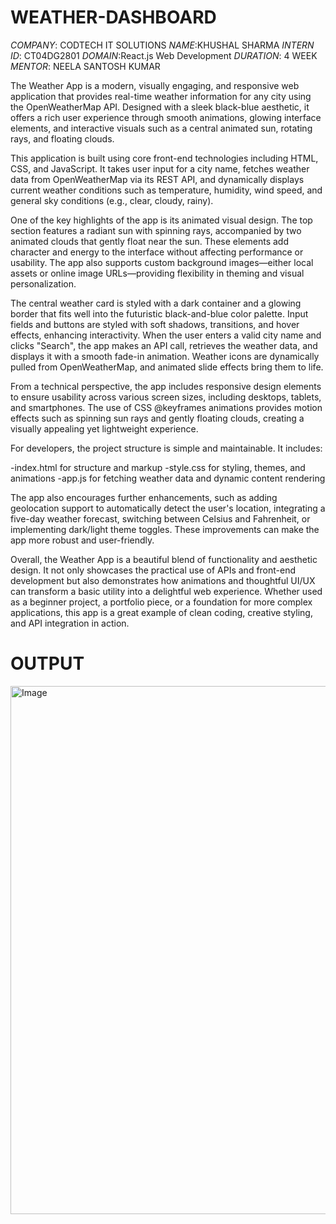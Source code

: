 # WEATHER-DASHBOARD #
*COMPANY*: CODTECH IT SOLUTIONS
*NAME*:KHUSHAL SHARMA
*INTERN ID*: CT04DG2801
*DOMAIN*:React.js Web Development
*DURATION*: 4 WEEK
*MENTOR*: NEELA SANTOSH KUMAR



The Weather App is a modern, visually engaging, and responsive web application that provides real-time weather information for any city using the OpenWeatherMap API.
Designed with a sleek black-blue aesthetic, it offers a rich user experience through smooth animations, glowing interface elements, and interactive visuals such as a
central animated sun, rotating rays, and floating clouds.

This application is built using core front-end technologies including HTML, CSS, and JavaScript. It takes user input for a city name, fetches weather data from OpenWeatherMap
via its REST API, and dynamically displays current weather conditions such as temperature, humidity, wind speed, and general sky conditions (e.g., clear, cloudy, rainy).

One of the key highlights of the app is its animated visual design. The top section features a radiant sun with spinning rays, accompanied by two animated clouds that gently 
float near the sun. These elements add character and energy to the interface without affecting performance or usability. The app also supports custom background images—either
local assets or online image URLs—providing flexibility in theming and visual personalization.

The central weather card is styled with a dark container and a glowing border that fits well into the futuristic black-and-blue color palette. Input fields and buttons are styled
with soft shadows, transitions, and hover effects, enhancing interactivity. When the user enters a valid city name and clicks "Search", the app makes an API call, retrieves the weather 
data, and displays it with a smooth fade-in animation. Weather icons are dynamically pulled from OpenWeatherMap, and animated slide effects bring them to life.

From a technical perspective, the app includes responsive design elements to ensure usability across various screen sizes, including desktops, tablets, and smartphones.
The use of CSS @keyframes animations provides motion effects such as spinning sun rays and gently floating clouds, creating a visually appealing yet lightweight experience.

For developers, the project structure is simple and maintainable. It includes:

-index.html for structure and markup
-style.css for styling, themes, and animations
-app.js for fetching weather data and dynamic content rendering

The app also encourages further enhancements, such as adding geolocation support to automatically detect the user's location, integrating a five-day weather forecast, switching between 
Celsius and Fahrenheit, or implementing dark/light theme toggles. These improvements can make the app more robust and user-friendly.

Overall, the Weather App is a beautiful blend of functionality and aesthetic design. It not only showcases the practical use of APIs and front-end development but also demonstrates how animations
and thoughtful UI/UX can transform a basic utility into a delightful web experience. Whether used as a beginner project, a portfolio piece, or a foundation for more complex applications, this app 
is a great example of clean coding, creative styling, and API integration in action.

# OUTPUT #

<img width="1265" height="845" alt="Image" src="https://github.com/user-attachments/assets/18259a49-06d0-42da-96ee-5c7507303e81" />

